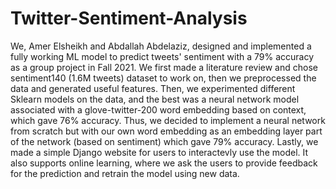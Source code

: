 # Twitter-Sentiment-Analysis
We, Amer Elsheikh and Abdallah Abdelaziz, designed and implemented a fully working ML model 
to predict tweets' sentiment with a 79% accuracy as a group project in Fall 2021.
We first made a literature review and chose sentiment140 (1.6M tweets) dataset to work on, 
then we preprocessed the data and generated useful features.
Then, we experimented different Sklearn models on the data, and the best was a neural network model 
associated with a glove-twitter-200 word embedding based on context, which gave 76% accuracy.
Thus, we decided to implement a neural network from scratch but with our own word embedding as an embedding
layer part of the network (based on sentiment) which gave 79% accuracy.
Lastly, we made a simple Django website for users to interactevly use the model. It also supports online 
learning, where we ask the users to provide feedback for the prediction and retrain the model using new
data.
